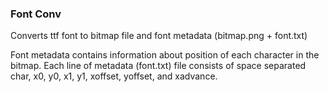 ### Font Conv

Converts ttf font to bitmap file and font metadata (bitmap.png + font.txt)

Font metadata contains information about position of each character in the bitmap. Each
line of metadata (font.txt) file consists of space separated char, x0, y0, x1, y1, xoffset,
yoffset, and xadvance.